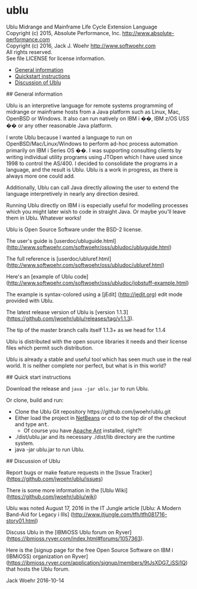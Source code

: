 # ublu
Ublu Midrange and Mainframe Life Cycle Extension Language<br>
Copyright (c) 2015, Absolute Performance, Inc. http://www.absolute-performance.com<br>
Copyright (c) 2016, Jack J. Woehr http://www.softwoehr.com<br>
All rights reserved.<br>
See file LICENSE for license information.

* <a href="#general">General information</a>
* <a href="#quickstart">Quickstart instructions</a>
* <a href="#discussion">Discussion of Ublu</a>

<a name="general">
## General information</a>

Ublu is an interpretive language for remote systems programming of midrange or
mainframe hosts from a Java platform such as Linux, Mac, OpenBSD or Windows. It
also can run natively on IBM i ��, IBM z/OS USS �� or any other reasonable Java
platform.

I wrote Ublu because I wanted a language to run on OpenBSD/Mac/Linux/Windows to
perform ad-hoc process automation primarily on IBM i Series OS ��. I was
supporting consulting clients by writing individual utility programs using JTOpen
which I  have used since 1998 to control the AS/400. I decided to consolidate
the programs in a language, and the result is Ublu. Ublu is a work in progress,
as there is always more one could add. 

Additionally, Ublu can call Java directly allowing the user to extend the
language interpretively in nearly any direction desired.

Running Ublu directly on IBM i is especially useful for modelling processes
which you might later wish to code in straight Java. Or maybe you'll leave them
in Ublu. Whatever works!

Ublu is Open Source Software under the BSD-2 license.

The user's guide is [userdoc/ubluguide.html] (http://www.softwoehr.com/softwoehr/oss/ubludoc/ubluguide.html)

The full reference is [userdoc/ubluref.html] (http://www.softwoehr.com/softwoehr/oss/ubludoc/ubluref.html)

Here's an [example of Ublu code] (http://www.softwoehr.com/softwoehr/oss/ubludoc/jobstuff-example.html)

The example is syntax-colored using a [jEdit] (http://jedit.org) edit mode provided with Ublu.

The latest release version of Ublu is [version 1.1.3] (https://github.com/jwoehr/ublu/releases/tag/v1.1.3).

The tip of the master branch calls itself 1.1.3+ as we head for 1.1.4

Ublu is distributed with the open source libraries it needs and their license
files which permit such distribution.

Ublu is already a stable and useful tool which has seen much use in the real
world. It is neither complete nor perfect, but what is in this world?

<a name="quickstart">
## Quick start instructions</a>

Download the release and <code>java -jar ublu.jar</code> to run Ublu.

Or clone, build and run:
<ul>
<li> Clone the Ublu Git repository https://github.com/jwoehr/ublu.git</li>
<li> Either load the project in <a href="http://www.netbeans.org">NetBeans</a>
     or cd to the top dir of the checkout and type <tt>ant</tt>.
<ul>
    <li> Of course you have <a href="http://ant.apache.org/">Apache Ant</a>
        installed, right?!</li>
</ul></li>
<li> ./dist/ublu.jar and its necessary ./dist/lib directory are the runtime system.</li>
<li> java -jar ublu.jar to run Ublu.</li>
</ul>

<a name="discussion">
## Discussion of Ublu</a>

Report bugs or make feature requests in the [Issue Tracker] (https://github.com/jwoehr/ublu/issues)

There is some more information in the [Ublu Wiki] (https://github.com/jwoehr/ublu/wiki)

Ublu was noted August 17, 2016 in the IT Jungle article
[Ublu: A Modern Band-Aid for Legacy i Ills] (http://www.itjungle.com/tfh/tfh081716-story01.html)

Discuss Ublu in the [IBMiOSS Ublu forum on Ryver] (https://ibmioss.ryver.com/index.html#forums/1057363).

Here is the [signup page for the free Open Source Software on IBM i (IBMiOSS) organization on Ryver] (https://ibmioss.ryver.com/application/signup/members/9tJsXDG7_iSSi1Q)
that hosts the Ublu forum.

Jack Woehr 2016-10-14
